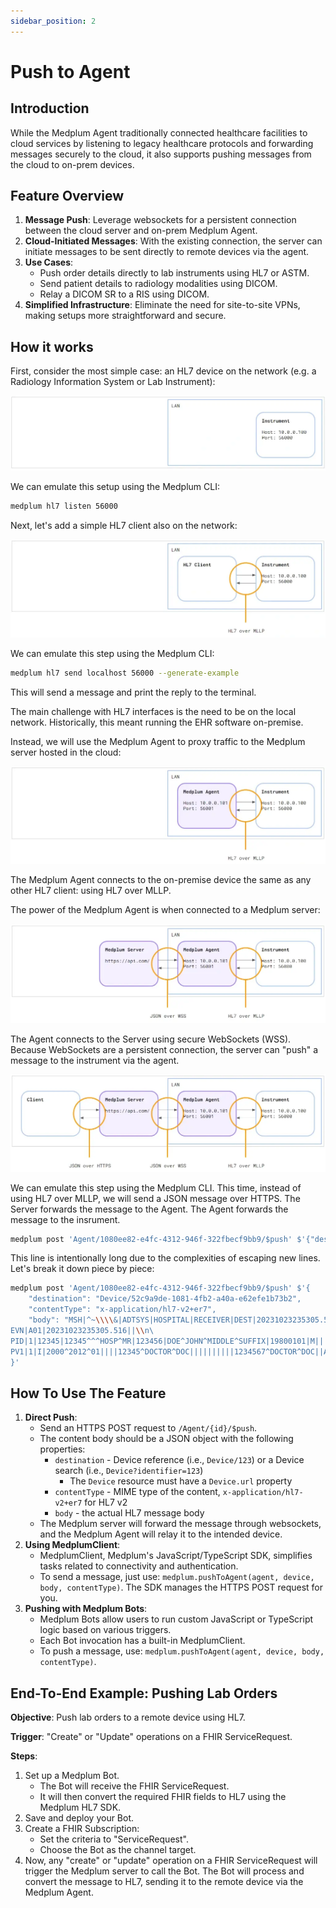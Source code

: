 ```yaml
---
sidebar_position: 2
---
```


# Push to Agent

## Introduction

While the Medplum Agent traditionally connected healthcare facilities to cloud services by listening to legacy healthcare protocols and forwarding messages securely to the cloud, it also supports pushing messages from the cloud to on-prem devices.

## Feature Overview

1. **Message Push**: Leverage websockets for a persistent connection between the cloud server and on-prem Medplum Agent.
2. **Cloud-Initiated Messages**: With the existing connection, the server can initiate messages to be sent directly to remote devices via the agent.
3. **Use Cases**:
   - Push order details directly to lab instruments using HL7 or ASTM.
   - Send patient details to radiology modalities using DICOM.
   - Relay a DICOM SR to a RIS using DICOM.
4. **Simplified Infrastructure**: Eliminate the need for site-to-site VPNs, making setups more straightforward and secure.

## How it works

First, consider the most simple case: an HL7 device on the network (e.g. a Radiology Information System or Lab Instrument):

![Medplum Agent Push 1](./medplum-agent-push-1.webp)

We can emulate this setup using the Medplum CLI:

```bash
medplum hl7 listen 56000
```

Next, let's add a simple HL7 client also on the network:

![Medplum Agent Push 2](./medplum-agent-push-2.webp)

We can emulate this step using the Medplum CLI:

```bash
medplum hl7 send localhost 56000 --generate-example
```

This will send a message and print the reply to the terminal.

The main challenge with HL7 interfaces is the need to be on the local network. Historically, this meant running the EHR software on-premise.

Instead, we will use the Medplum Agent to proxy traffic to the Medplum server hosted in the cloud:

![Medplum Agent Push 3](./medplum-agent-push-3.webp)

The Medplum Agent connects to the on-premise device the same as any other HL7 client: using HL7 over MLLP.

The power of the Medplum Agent is when connected to a Medplum server:

![Medplum Agent Push 4](./medplum-agent-push-4.webp)

The Agent connects to the Server using secure WebSockets (WSS). Because WebSockets are a persistent connection, the server can "push" a message to the instrument via the agent.

![Medplum Agent Push 5](./medplum-agent-push-5.webp)

We can emulate this step using the Medplum CLI. This time, instead of using HL7 over MLLP, we will send a JSON message over HTTPS. The Server forwards the message to the Agent. The Agent forwards the message to the insrument.

```bash
medplum post 'Agent/1080ee82-e4fc-4312-946f-322fbecf9bb9/$push' $'{"destination":"Device/52c9a9de-1081-4fb2-a40a-e62efe1b73b2","contentType":"x-application/hl7-v2+er7","body":"MSH|^~\\\\&|ADTSYS|HOSPITAL|RECEIVER|DEST|20231023235305.516||ADT^A01|1698105185516|P|2.5|\\nEVN|A01|20231023235305.516||\\nPID|1|12345|12345^^^HOSP^MR|123456|DOE^JOHN^MIDDLE^SUFFIX|19800101|M|||123 STREET^APT 4B^CITY^ST^12345-6789||555-555-5555||S|\\nPV1|1|I|2000^2012^01||||12345^DOCTOR^DOC||||||||||1234567^DOCTOR^DOC||AMB|||||||||||||||||||||||||202309280900|"}'
```

This line is intentionally long due to the complexities of escaping new lines. Let's break it down piece by piece:

```bash
medplum post 'Agent/1080ee82-e4fc-4312-946f-322fbecf9bb9/$push' $'{
    "destination": "Device/52c9a9de-1081-4fb2-a40a-e62efe1b73b2",
    "contentType": "x-application/hl7-v2+er7",
    "body": "MSH|^~\\\\&|ADTSYS|HOSPITAL|RECEIVER|DEST|20231023235305.516||ADT^A01|1698105185516|P|2.5|\\n\
EVN|A01|20231023235305.516||\\n\
PID|1|12345|12345^^^HOSP^MR|123456|DOE^JOHN^MIDDLE^SUFFIX|19800101|M|||123 STREET^APT 4B^CITY^ST^12345-6789||555-555-5555||S|\\n\
PV1|1|I|2000^2012^01||||12345^DOCTOR^DOC||||||||||1234567^DOCTOR^DOC||AMB|||||||||||||||||||||||||202309280900|"\
}'
```

## How To Use The Feature

1. **Direct Push**:
   - Send an HTTPS POST request to `/Agent/{id}/$push`.
   - The content body should be a JSON object with the following properties:
     - `destination` - Device reference (i.e., `Device/123`) or a Device search (i.e., `Device?identifier=123`)
       - The `Device` resource must have a `Device.url` property
     - `contentType` - MIME type of the content, `x-application/hl7-v2+er7` for HL7 v2
     - `body` - the actual HL7 message body
   - The Medplum server will forward the message through websockets, and the Medplum Agent will relay it to the intended device.
2. **Using MedplumClient**:
   - MedplumClient, Medplum's JavaScript/TypeScript SDK, simplifies tasks related to connectivity and authentication.
   - To send a message, just use: `medplum.pushToAgent(agent, device, body, contentType)`. The SDK manages the HTTPS POST request for you.
3. **Pushing with Medplum Bots**:
   - Medplum Bots allow users to run custom JavaScript or TypeScript logic based on various triggers.
   - Each Bot invocation has a built-in MedplumClient.
   - To push a message, use: `medplum.pushToAgent(agent, device, body, contentType)`.

## End-To-End Example: Pushing Lab Orders

**Objective**: Push lab orders to a remote device using HL7.

**Trigger**: "Create" or "Update" operations on a FHIR ServiceRequest.

**Steps**:

1. Set up a Medplum Bot.
   - The Bot will receive the FHIR ServiceRequest.
   - It will then convert the required FHIR fields to HL7 using the Medplum HL7 SDK.
2. Save and deploy your Bot.
3. Create a FHIR Subscription:
   - Set the criteria to "ServiceRequest".
   - Choose the Bot as the channel target.
4. Now, any "create" or "update" operation on a FHIR ServiceRequest will trigger the Medplum server to call the Bot. The Bot will process and convert the message to HL7, sending it to the remote device via the Medplum Agent.
